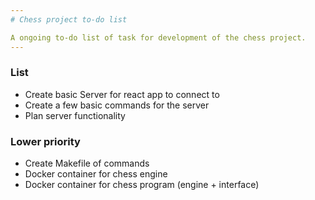 ```yaml
---
# Chess project to-do list

A ongoing to-do list of task for development of the chess project.
---
```


### List

- Create basic Server for react app to connect to
- Create a few basic commands for the server
- Plan server functionality

### Lower priority

- Create Makefile of commands
- Docker container for chess engine
- Docker container for chess program (engine + interface)
